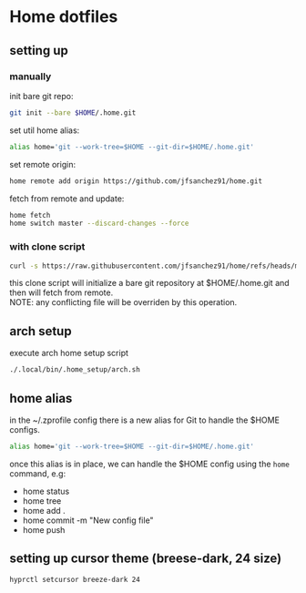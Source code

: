 # Home dotfiles

## setting up
### manually
init bare git repo:  
```sh
git init --bare $HOME/.home.git
```
set util home alias:  
```sh
alias home='git --work-tree=$HOME --git-dir=$HOME/.home.git'
```
set remote origin:  
```sh
home remote add origin https://github.com/jfsanchez91/home.git
```
fetch from remote and update:  
```sh
home fetch
home switch master --discard-changes --force
```

### with clone script
```sh
curl -s https://raw.githubusercontent.com/jfsanchez91/home/refs/heads/master/.local/bin/.home_setup/clone.sh | bash
```
this clone script will initialize a bare git repository at $HOME/.home.git and then will fetch from remote.  
NOTE: any conflicting file will be overriden by this operation.  


## arch setup
execute arch home setup script  
```sh
./.local/bin/.home_setup/arch.sh
```

## home alias  
in the ~/.zprofile config there is a new alias for Git to handle the $HOME configs.  
```sh
alias home='git --work-tree=$HOME --git-dir=$HOME/.home.git'
```
once this alias is in place, we can handle the $HOME config using the `home` command, e.g:  
- home status
- home tree
- home add .
- home commit -m "New config file"
- home push

## setting up cursor theme (breese-dark, 24 size)  
```sh
hyprctl setcursor breeze-dark 24
```


